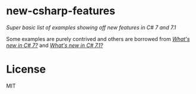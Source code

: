 # new-csharp-features
_Super basic list of examples showing off new features in C# 7 and 7.1_

Some examples are purely contrived and others are borrowed from [_What's new in C# 7?_](https://docs.microsoft.com/en-us/dotnet/csharp/whats-new/csharp-7) and [_What's new in C# 7.1?_](https://docs.microsoft.com/en-us/dotnet/csharp/whats-new/csharp-7-1)

# License
MIT
